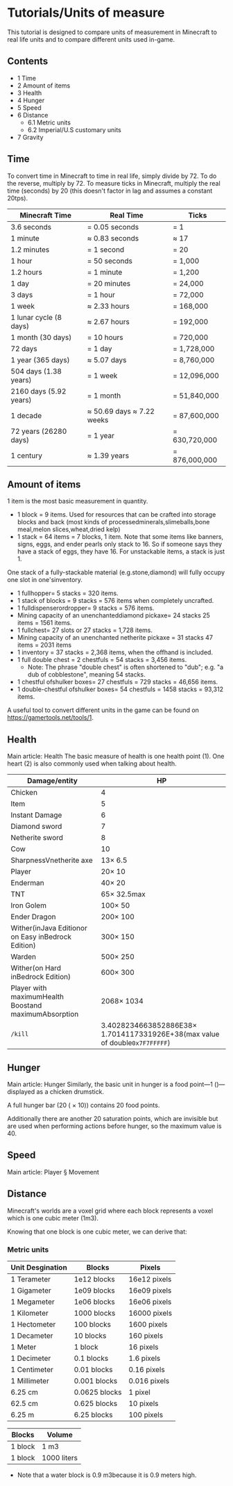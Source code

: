 # Tutorials/Units of measure
This tutorial is designed to compare units of measurement in Minecraft to real life units and to compare different units used in-game.

## Contents
- 1 Time
- 2 Amount of items
- 3 Health
- 4 Hunger
- 5 Speed
- 6 Distance
	- 6.1 Metric units
	- 6.2 Imperial/U.S customary units
- 7 Gravity

## Time
To convert time in Minecraft to time in real life, simply divide by 72. To do the reverse, multiply by 72. To measure ticks in Minecraft, multiply the real time (seconds) by 20 (this doesn't factor in lag and assumes a constant 20tps).

| Minecraft Time         | Real Time                 | Ticks         |
|------------------------|---------------------------|---------------|
| 3.6 seconds            | = 0.05 seconds            | = 1           |
| 1 minute               | ≈ 0.83 seconds            | ≈ 17          |
| 1.2 minutes            | = 1 second                | = 20          |
| 1 hour                 | = 50 seconds              | = 1,000       |
| 1.2 hours              | = 1 minute                | = 1,200       |
| 1 day                  | = 20 minutes              | = 24,000      |
| 3 days                 | = 1 hour                  | = 72,000      |
| 1 week                 | ≈ 2.33 hours              | = 168,000     |
| 1 lunar cycle (8 days) | ≈ 2.67 hours              | = 192,000     |
| 1 month (30 days)      | = 10 hours                | = 720,000     |
| 72 days                | = 1 day                   | = 1,728,000   |
| 1 year (365 days)      | ≈ 5.07 days               | = 8,760,000   |
| 504 days (1.38 years)  | = 1 week                  | = 12,096,000  |
| 2160 days (5.92 years) | = 1 month                 | = 51,840,000  |
| 1 decade               | ≈ 50.69 days ≈ 7.22 weeks | = 87,600,000  |
| 72 years (26280 days)  | = 1 year                  | = 630,720,000 |
| 1 century              | ≈ 1.39 years              | = 876,000,000 |

## Amount of items
1 item is the most basic measurement in quantity.

- 1 block = 9 items. Used for resources that can be crafted into storage blocks and back (most kinds of processedminerals,slimeballs,bone meal,melon slices,wheat,dried kelp)
- 1 stack = 64 items = 7 blocks, 1 item. Note that some items like banners, signs, eggs, and ender pearls only stack to 16. So if someone says they have a stack of eggs, they have 16. For unstackable items, a stack is just 1.

One stack of a fully-stackable material (e.g.stone,diamond) will fully occupy one slot in one'sinventory.
- 1 fullhopper= 5 stacks = 320 items.
- 1 stack of blocks = 9 stacks = 576 items when completely uncrafted.
- 1 fulldispenserordropper= 9 stacks = 576 items.
- Mining capacity of an unenchanteddiamond pickaxe= 24 stacks 25 items = 1561 items.
- 1 fullchest= 27 slots or 27 stacks = 1,728 items.
- Mining capacity of an unenchanted netherite pickaxe = 31 stacks 47 items = 2031 items
- 1 inventory = 37 stacks = 2,368 items, when the offhand is included.
- 1 full double chest = 2 chestfuls = 54 stacks = 3,456 items.
	- Note: The phrase "double chest" is often shortened to "dub"; e.g. "a dub of cobblestone", meaning 54 stacks.
- 1 chestful ofshulker boxes= 27 chestfuls = 729 stacks = 46,656 items.
- 1 double-chestful ofshulker boxes= 54 chestfuls = 1458 stacks = 93,312 items.

A useful tool to convert different units in the game can be found on https://gamertools.net/tools/1.

## Health
Main article: Health
The basic measure of health is one health point (1). One heart (2) is also commonly used when talking about health.

| Damage/entity                                        | HP                                                                          |
|------------------------------------------------------|-----------------------------------------------------------------------------|
| Chicken                                              | 4                                                                           |
| Item                                                 | 5                                                                           |
| Instant Damage                                       | 6                                                                           |
| Diamond sword                                        | 7                                                                           |
| Netherite sword                                      | 8                                                                           |
| Cow                                                  | 10                                                                          |
| SharpnessVnetherite axe                              | 13× 6.5                                                                     |
| Player                                               | 20× 10                                                                      |
| Enderman                                             | 40× 20                                                                      |
| TNT                                                  | 65× 32.5max                                                                 |
| Iron Golem                                           | 100× 50                                                                     |
| Ender Dragon                                         | 200× 100                                                                    |
| Wither(inJava Editionor on Easy inBedrock Edition)   | 300× 150                                                                    |
| Warden                                               | 500× 250                                                                    |
| Wither(on Hard inBedrock Edition)                    | 600× 300                                                                    |
| Player with maximumHealth Boostand maximumAbsorption | 2068× 1034                                                                  |
| `/kill`                                              | 3.4028234663852886E38× 1.7014117331926E+38(max value of double`0x7F7FFFFF`) |

## Hunger
Main article: Hunger
Similarly, the basic unit in hunger is a food point—1 ()—displayed as a chicken drumstick.

A full hunger bar (20 ( × 10)) contains 20 food points.

Additionally there are another 20 saturation points, which are invisible but are used when performing actions before hunger, so the maximum value is 40.

## Speed
Main article: Player § Movement
## Distance
Minecraft's worlds are a voxel grid where each block represents a voxel which is one cubic meter (1m3).

Knowing that one block is one cubic meter, we can derive that:

### Metric units
| Unit Desgination | Blocks        | Pixels       |
|------------------|---------------|--------------|
| 1 Terameter      | 1e12 blocks   | 16e12 pixels |
| 1 Gigameter      | 1e09 blocks   | 16e09 pixels |
| 1 Megameter      | 1e06 blocks   | 16e06 pixels |
| 1 Kilometer      | 1000 blocks   | 16000 pixels |
| 1 Hectometer     | 100 blocks    | 1600 pixels  |
| 1 Decameter      | 10 blocks     | 160 pixels   |
| 1 Meter          | 1 block       | 16 pixels    |
| 1 Decimeter      | 0.1 blocks    | 1.6 pixels   |
| 1 Centimeter     | 0.01 blocks   | 0.16 pixels  |
| 1 Millimeter     | 0.001 blocks  | 0.016 pixels |
| 6.25 cm          | 0.0625 blocks | 1 pixel      |
| 62.5 cm          | 0.625 blocks  | 10 pixels    |
| 6.25 m           | 6.25 blocks   | 100 pixels   |

| Blocks  | Volume      |
|---------|-------------|
| 1 block | 1 m3        |
| 1 block | 1000 liters |

- Note that a water block is 0.9 m3because it is 0.9 meters high.

